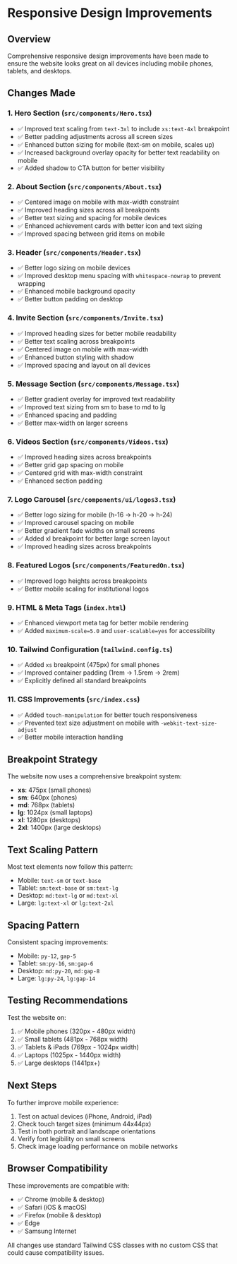 # Responsive Design Improvements

## Overview
Comprehensive responsive design improvements have been made to ensure the website looks great on all devices including mobile phones, tablets, and desktops.

## Changes Made

### 1. **Hero Section** (`src/components/Hero.tsx`)
- ✅ Improved text scaling from `text-3xl` to include `xs:text-4xl` breakpoint
- ✅ Better padding adjustments across all screen sizes
- ✅ Enhanced button sizing for mobile (text-sm on mobile, scales up)
- ✅ Increased background overlay opacity for better text readability on mobile
- ✅ Added shadow to CTA button for better visibility

### 2. **About Section** (`src/components/About.tsx`)
- ✅ Centered image on mobile with max-width constraint
- ✅ Improved heading sizes across all breakpoints
- ✅ Better text sizing and spacing for mobile devices
- ✅ Enhanced achievement cards with better icon and text sizing
- ✅ Improved spacing between grid items on mobile

### 3. **Header** (`src/components/Header.tsx`)
- ✅ Better logo sizing on mobile devices
- ✅ Improved desktop menu spacing with `whitespace-nowrap` to prevent wrapping
- ✅ Enhanced mobile background opacity
- ✅ Better button padding on desktop

### 4. **Invite Section** (`src/components/Invite.tsx`)
- ✅ Improved heading sizes for better mobile readability
- ✅ Better text scaling across breakpoints
- ✅ Centered image on mobile with max-width
- ✅ Enhanced button styling with shadow
- ✅ Improved spacing and layout on all devices

### 5. **Message Section** (`src/components/Message.tsx`)
- ✅ Better gradient overlay for improved text readability
- ✅ Improved text sizing from sm to base to md to lg
- ✅ Enhanced spacing and padding
- ✅ Better max-width on larger screens

### 6. **Videos Section** (`src/components/Videos.tsx`)
- ✅ Improved heading sizes across breakpoints
- ✅ Better grid gap spacing on mobile
- ✅ Centered grid with max-width constraint
- ✅ Enhanced section padding

### 7. **Logo Carousel** (`src/components/ui/logos3.tsx`)
- ✅ Better logo sizing for mobile (h-16 → h-20 → h-24)
- ✅ Improved carousel spacing on mobile
- ✅ Better gradient fade widths on small screens
- ✅ Added xl breakpoint for better large screen layout
- ✅ Improved heading sizes across breakpoints

### 8. **Featured Logos** (`src/components/FeaturedOn.tsx`)
- ✅ Improved logo heights across breakpoints
- ✅ Better mobile scaling for institutional logos

### 9. **HTML & Meta Tags** (`index.html`)
- ✅ Enhanced viewport meta tag for better mobile rendering
- ✅ Added `maximum-scale=5.0` and `user-scalable=yes` for accessibility

### 10. **Tailwind Configuration** (`tailwind.config.ts`)
- ✅ Added `xs` breakpoint (475px) for small phones
- ✅ Improved container padding (1rem → 1.5rem → 2rem)
- ✅ Explicitly defined all standard breakpoints

### 11. **CSS Improvements** (`src/index.css`)
- ✅ Added `touch-manipulation` for better touch responsiveness
- ✅ Prevented text size adjustment on mobile with `-webkit-text-size-adjust`
- ✅ Better mobile interaction handling

## Breakpoint Strategy

The website now uses a comprehensive breakpoint system:

- **xs**: 475px (small phones)
- **sm**: 640px (phones)
- **md**: 768px (tablets)
- **lg**: 1024px (small laptops)
- **xl**: 1280px (desktops)
- **2xl**: 1400px (large desktops)

## Text Scaling Pattern

Most text elements now follow this pattern:
- Mobile: `text-sm` or `text-base`
- Tablet: `sm:text-base` or `sm:text-lg`
- Desktop: `md:text-lg` or `md:text-xl`
- Large: `lg:text-xl` or `lg:text-2xl`

## Spacing Pattern

Consistent spacing improvements:
- Mobile: `py-12`, `gap-5`
- Tablet: `sm:py-16`, `sm:gap-6`
- Desktop: `md:py-20`, `md:gap-8`
- Large: `lg:py-24`, `lg:gap-14`

## Testing Recommendations

Test the website on:
1. ✅ Mobile phones (320px - 480px width)
2. ✅ Small tablets (481px - 768px width)
3. ✅ Tablets & iPads (769px - 1024px width)
4. ✅ Laptops (1025px - 1440px width)
5. ✅ Large desktops (1441px+)

## Next Steps

To further improve mobile experience:
1. Test on actual devices (iPhone, Android, iPad)
2. Check touch target sizes (minimum 44x44px)
3. Test in both portrait and landscape orientations
4. Verify font legibility on small screens
5. Check image loading performance on mobile networks

## Browser Compatibility

These improvements are compatible with:
- ✅ Chrome (mobile & desktop)
- ✅ Safari (iOS & macOS)
- ✅ Firefox (mobile & desktop)
- ✅ Edge
- ✅ Samsung Internet

All changes use standard Tailwind CSS classes with no custom CSS that could cause compatibility issues.

